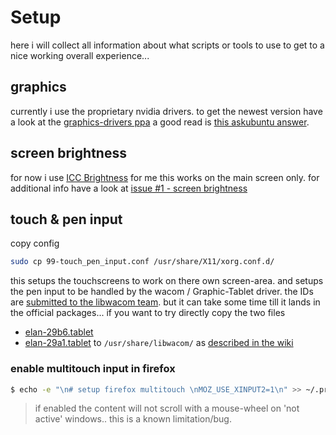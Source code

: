 <!--lint disable list-item-indent-->
<!--lint disable list-item-bullet-indent-->

# Setup
here i will collect all information about what scripts or tools to use
to get to a nice working overall experience...

## graphics
currently i use the proprietary nvidia drivers.
to get the newest version have a look at the [graphics-drivers ppa](https://launchpad.net/~graphics-drivers/+archive/ubuntu/ppa)
a good read is [this askubuntu answer](https://askubuntu.com/a/61433/207905).

## screen brightness
for now i use [ICC Brightness](https://github.com/udifuchs/icc-brightness)
for me this works on the main screen only.
for additional info have a look at [issue #1 - screen brightness](https://github.com/s-light/ASUS-ZenBook-Pro-Duo-UX581GV/issues/1)

## touch & pen input

copy config

```bash
sudo cp 99-touch_pen_input.conf /usr/share/X11/xorg.conf.d/
```

this setups the touchscreens to work on there own screen-area.
and setups the pen input to be handled by the wacom / Graphic-Tablet driver.
the IDs are [submitted to the libwacom team](https://github.com/linuxwacom/libwacom/pull/186).
but it can take some time till it lands in the official packages...
if you want to try directly copy the two files
- [elan-29b6.tablet](https://github.com/s-light/libwacom/blob/ASUS_ZenBook_Pro_Duo/data/elan-29b6.tablet)
- [elan-29a1.tablet](https://github.com/s-light/libwacom/blob/ASUS_ZenBook_Pro_Duo/data/elan-29a1.tablet)
to `/usr/share/libwacom/` as [described in the wiki](https://github.com/linuxwacom/libwacom/wiki#data-files)

### enable multitouch input in firefox

```bash
$ echo -e "\n# setup firefox multitouch \nMOZ_USE_XINPUT2=1\n" >> ~/.profile
```
> if enabled the content will not scroll with a mouse-wheel on 'not active' windows..
> this is a known limitation/bug.
